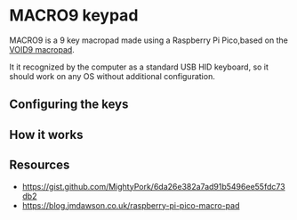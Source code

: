 # MACRO9 keypad

MACRO9 is a 9 key macropad made using a Raspberry Pi Pico,based on the
[VOID9 macropad](https://victorlucachi.ro/showcase/void9/).

It it recognized by the computer as a standard USB HID keyboard, so it should work
on any OS without additional configuration.

## Configuring the keys

## How it works

## Resources

* <https://gist.github.com/MightyPork/6da26e382a7ad91b5496ee55fdc73db2>
* <https://blog.jmdawson.co.uk/raspberry-pi-pico-macro-pad>